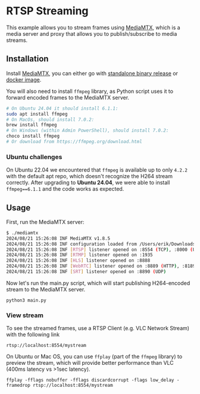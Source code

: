 # RTSP Streaming

This example allows you to stream frames using [MediaMTX](https://github.com/bluenviron/mediamtx), which is a media server and proxy that allows you to publish/subscribe to media streams.

## Installation

Install [MediaMTX](https://github.com/bluenviron/mediamtx), you can either go with [standalone binary release](https://github.com/bluenviron/mediamtx/releases) or [docker image](https://github.com/bluenviron/mediamtx?tab=readme-ov-file#docker-image).

You will also need to install `ffmpeg` library, as Python script uses it to forward encoded frames to the MediaMTX server.

```bash
# On Ubuntu 24.04 it should install 6.1.1:
sudo apt install ffmpeg
# On MacOs, should install 7.0.2:
brew install ffmpeg
# On Windows (within Admin PowerShell), should install 7.0.2:
choco install ffmpeg
# Or download from https://ffmpeg.org/download.html
```

### Ubuntu challenges

On Ubuntu 22.04 we encountered that `ffmpeg` is available up to only `4.2.2` with the default apt repo, which doesn't recognize the H264 stream correctly. After upgrading to **Ubuntu 24.04**, we were able to install `ffmpeg==6.1.1` and the code works as expected.

## Usage

First, run the MediaMTX server:

```bash
$ ./mediamtx
2024/08/21 15:26:08 INF MediaMTX v1.8.5
2024/08/21 15:26:08 INF configuration loaded from /Users/erik/Downloads/mediamtx_v1.8.5_darwin_arm64/mediamtx.yml
2024/08/21 15:26:08 INF [RTSP] listener opened on :8554 (TCP), :8000 (UDP/RTP), :8001 (UDP/RTCP)
2024/08/21 15:26:08 INF [RTMP] listener opened on :1935
2024/08/21 15:26:08 INF [HLS] listener opened on :8888
2024/08/21 15:26:08 INF [WebRTC] listener opened on :8889 (HTTP), :8189 (ICE/UDP)
2024/08/21 15:26:08 INF [SRT] listener opened on :8890 (UDP)
```

Now let's run the main.py script, which will start publishing H264-encoded stream to the MediaMTX server.

```
python3 main.py
```

### View stream

To see the streamed frames, use a RTSP Client (e.g. VLC Network Stream) with the following link

```
rtsp://localhost:8554/mystream
```

On Ubuntu or Mac OS, you can use `ffplay` (part of the `ffmpeg` library) to preview the stream, which will provide better performance than VLC (400ms latency vs >1sec latency).

```
ffplay -fflags nobuffer -fflags discardcorrupt -flags low_delay -framedrop rtsp://localhost:8554/mystream
```
